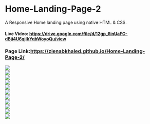 # Home-Landing-Page-2
A Responsive Home landing page using native HTML & CSS.</br>
#### Live Video: https://drive.google.com/file/d/12gp_6inUaFO-dBji4U6qjIkYqbWoyoQu/view </br>
### Page Link:https://zienabkhaled.github.io/Home-Landing-Page-2/ 
<div>
<img src="https://github.com/ZienabKhaled/Home-Landing-Page-2/assets/117679026/f55f0d2d-46cd-482a-8baf-a7d9ef18b00a"> </br>
<img src="https://github.com/ZienabKhaled/Home-Landing-Page-2/assets/117679026/199a6fb1-5248-4987-85ab-fda27b81dbda"> </br>
<img src="https://github.com/ZienabKhaled/Home-Landing-Page-2/assets/117679026/dc109591-301f-4a80-bc7a-e4e11faee80f"> </br>
<img src="https://github.com/ZienabKhaled/Home-Landing-Page-2/assets/117679026/644ee226-1fa2-4787-9dd8-099803ce8420"> </br>
<img src="https://github.com/ZienabKhaled/Home-Landing-Page-2/assets/117679026/c798a520-3d5f-4353-b3cc-c7d9b9215035"> </br>
<img src="https://github.com/ZienabKhaled/Home-Landing-Page-2/assets/117679026/4350faf1-f73a-468e-ac20-d246f9344e7a"> </br>
<img src="https://github.com/ZienabKhaled/Home-Landing-Page-2/assets/117679026/8537f985-5140-45b0-8975-b8a6f6d4faf9"> </br>
<img src="https://github.com/ZienabKhaled/Home-Landing-Page-2/assets/117679026/5a0f84b9-b7b0-429c-8c9d-6868b5fcd291"> </br>
<img src="https://github.com/ZienabKhaled/Home-Landing-Page-2/assets/117679026/7238f447-0fd7-4a01-a64c-c665d94f2c5c"> </br>
<img src="https://github.com/ZienabKhaled/Home-Landing-Page-2/assets/117679026/b81d5af6-a850-409f-a05a-b2c64a78bd38"> </br>
<img src="https://github.com/ZienabKhaled/Home-Landing-Page-2/assets/117679026/580479eb-f736-4478-8a05-c3329e947bc3"> </br>
</div>
